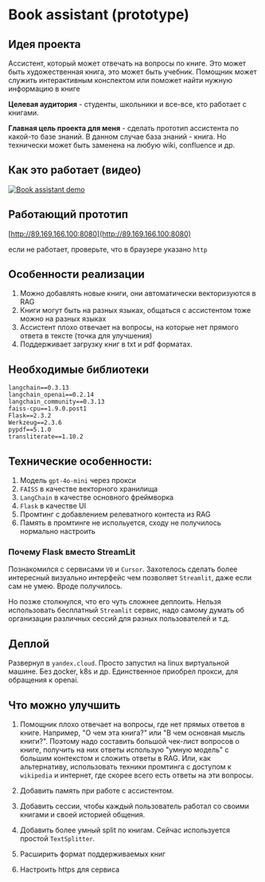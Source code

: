 # Book assistant (prototype)

## Идея проекта

Ассистент, который может отвечать на вопросы по книге. Это может быть художественная книга, это может быть учебник. Помощник может служить интерактивным конспектом или поможет найти нужную информацию в книге

__Целевая аудитория__ - студенты, школьники и все-все, кто работает с книгами.


__Главная цель проекта для меня__ - сделать прототип ассистента по какой-то базе знаний. В данном случае база знаний - книга. Но технически может быть заменена на любую wiki, confluence и др.


## Как это работает (видео)

[![Book assistant demo](https://img.youtube.com/vi/9ZdERW4Ermo/0.jpg)](https://www.youtube.com/watch?v=9ZdERW4Ermo)

## Работающий прототип

[http://89.169.166.100:8080](http://89.169.166.100:8080)

если не работает, проверьте, что в браузере указано `http`



## Особенности реализации

1. Можно добавлять новые книги, они автоматически векторизуются в RAG
2. Книги могут быть на разных языках, общаться с ассистентом тоже можно на разных языках
3. Ассистент плохо отвечает на вопросы, на которые нет прямого ответа в тексте (точка для улучшения)
4. Поддерживает загрузку книг в txt и pdf форматах.

## Необходимые библиотеки

```
langchain==0.3.13
langchain_openai==0.2.14
langchain_community==0.3.13
faiss-cpu==1.9.0.post1
Flask==2.3.2
Werkzeug==2.3.6
pypdf==5.1.0
transliterate==1.10.2
```

## Технические особенности:

1. Модель `gpt-4o-mini` через прокси
2. `FAISS` в качестве векторного хранилища
3. `LangChain` в качестве основного фреймворка
4. `Flask` в качестве UI
5. Промтинг с добавлением релеватного контеста из RAG
6. Память в промтинге не испольуется, сходу не получилось нормально настроить

### Почему Flask вместо StreamLit

Познакомился с сервисами `V0` и `Cursor`. Захотелось сделать  более интересный визуально интерфейс чем позволяет `Streamlit`, даже если сам не умею. Вроде получилось.

Но позже столкнулся, что его чуть сложнее деплоить. Нельзя использовать бесплатный `Streamlit` сервис, надо самому думать об организации различных сессий для разных пользователей и т.д.


## Деплой

Развернул в `yandex.cloud`. Просто запустил на linux виртуальной машине. Без дocker, k8s и др. Единственное приобрел прокси, для обращения к openai.

## Что можно улучшить

1. Помощник плохо отвечает на вопросы, где нет прямых ответов в книге. Например, "О чем эта книга?" или "В чем основная мысль книги?". Поэтому надо составить большой чек-лист вопросов о книге, получить на них ответы использую "умную модель" с большим контекстом и сложить ответы в RAG. Или, как альтернативу, использовать техники промтинга с доступом к `wikipedia` и интернет, где скорее всего есть ответы на эти вопросы.

2. Добавить память при работе с ассистентом.

3. Добавить сессии, чтобы каждый пользователь работал со своими книгами и своей историей общения.

4. Добавить более умный split по книгам. Сейчас используется простой `TextSplitter`.

4. Расширить формат поддерживаемых книг

5. Настроить https для сервиса

